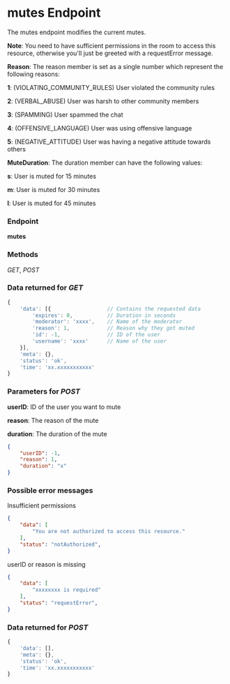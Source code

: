# mutes Endpoint

The mutes endpoint modifies the current mutes.

**Note**: You need to have sufficient permissions in the room to access this resource, otherwise you'll just be greeted
with a requestError message.

**Reason**: The reason member is set as a single number which represent the following reasons:

**1**: (VIOLATING_COMMUNITY_RULES) User violated the community rules

**2**: (VERBAL_ABUSE) User was harsh to other community members

**3**: (SPAMMING) User spammed the chat

**4**: (OFFENSIVE_LANGUAGE) User was using offensive language

**5**: (NEGATIVE_ATTITUDE) User was having a negative attitude towards others

**MuteDuration**: The duration member can have the following values:

**s**: User is muted for 15 minutes

**m**: User is muted for 30 minutes

**l**: User is muted for 45 minutes

### Endpoint

**mutes**

### Methods

_GET_, _POST_

### Data returned for _GET_

```js
{
    'data': [{                  // Contains the requested data
        'expires': 0,           // Duration in seconds
        'moderator': 'xxxx',    // Name of the moderator
        'reason': 1,            // Reason why they got muted
        'id': -1,               // ID of the user
        'username': 'xxxx'      // Name of the user
    }],
    'meta': {},
    'status': 'ok',
    'time': 'xx.xxxxxxxxxxx'
}
```

### Parameters for _POST_

**userID**: ID of the user you want to mute

**reason**: The reason of the mute

**duration**: The duration of the mute

```json
{
    "userID": -1,
    "reason": 1,
    "duration": "x"
}
```

### Possible error messages

Insufficient permissions
```json
{
    "data": [
        "You are not authorized to access this resource."
    ],
    "status": "notAuthorized",
}
```

userID or reason is missing
```json
{
    "data": [
        "xxxxxxxx is required"
    ],
    "status": "requestError",
}
```

### Data returned for _POST_

```js
{
    'data': [],
    'meta': {},
    'status': 'ok',
    'time': 'xx.xxxxxxxxxxx'
}
```